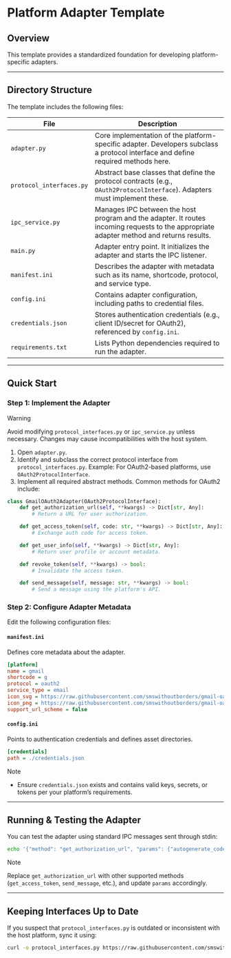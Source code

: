 # Platform Adapter Template

## Overview

This template provides a standardized foundation for developing platform-specific adapters.

---

## Directory Structure

The template includes the following files:

| File                     | Description                                                                                                                              |
| ------------------------ | ---------------------------------------------------------------------------------------------------------------------------------------- |
| `adapter.py`             | Core implementation of the platform-specific adapter. Developers subclass a protocol interface and define required methods here.         |
| `protocol_interfaces.py` | Abstract base classes that define the protocol contracts (e.g., `OAuth2ProtocolInterface`). Adapters must implement these.               |
| `ipc_service.py`         | Manages IPC between the host program and the adapter. It routes incoming requests to the appropriate adapter method and returns results. |
| `main.py`                | Adapter entry point. It initializes the adapter and starts the IPC listener.                                                             |
| `manifest.ini`           | Describes the adapter with metadata such as its name, shortcode, protocol, and service type.                                             |
| `config.ini`             | Contains adapter configuration, including paths to credential files.                                                                     |
| `credentials.json`       | Stores authentication credentials (e.g., client ID/secret for OAuth2), referenced by `config.ini`.                                       |
| `requirements.txt`       | Lists Python dependencies required to run the adapter.                                                                                   |

---

## Quick Start

### Step 1: Implement the Adapter

> [!WARNING]
>
> Avoid modifying `protocol_interfaces.py` or `ipc_service.py` unless necessary. Changes may cause incompatibilities with the host system.

1. Open `adapter.py`.
2. Identify and subclass the correct protocol interface from `protocol_interfaces.py`.
   Example: For OAuth2-based platforms, use `OAuth2ProtocolInterface`.
3. Implement all required abstract methods. Common methods for OAuth2 include:

```python
class GmailOAuth2Adapter(OAuth2ProtocolInterface):
    def get_authorization_url(self, **kwargs) -> Dict[str, Any]:
        # Return a URL for user authorization.

    def get_access_token(self, code: str, **kwargs) -> Dict[str, Any]:
        # Exchange auth code for access token.

    def get_user_info(self, **kwargs) -> Dict[str, Any]:
        # Return user profile or account metadata.

    def revoke_token(self, **kwargs) -> bool:
        # Invalidate the access token.

    def send_message(self, message: str, **kwargs) -> bool:
        # Send a message using the platform's API.
```

### Step 2: Configure Adapter Metadata

Edit the following configuration files:

#### `manifest.ini`

Defines core metadata about the adapter.

```ini
[platform]
name = gmail
shortcode = g
protocol = oauth2
service_type = email
icon_svg = https://raw.githubusercontent.com/smswithoutborders/gmail-oauth2-adapter/main/icons/gmail.svg
icon_png = https://raw.githubusercontent.com/smswithoutborders/gmail-oauth2-adapter/main/icons/gmail.png
support_url_scheme = false
```

#### `config.ini`

Points to authentication credentials and defines asset directories.

```ini
[credentials]
path = ./credentials.json
```

> [!NOTE]
>
> - Ensure `credentials.json` exists and contains valid keys, secrets, or tokens per your platform’s requirements.

---

## Running & Testing the Adapter

You can test the adapter using standard IPC messages sent through stdin:

```bash
echo '{"method": "get_authorization_url", "params": {"autogenerate_code_verifier": true}}' | python3 main.py
```

> [!NOTE]
>
> Replace `get_authorization_url` with other supported methods (`get_access_token`, `send_message`, etc.), and update `params` accordingly.

---

## Keeping Interfaces Up to Date

If you suspect that `protocol_interfaces.py` is outdated or inconsistent with the host platform, sync it using:

```bash
curl -o protocol_interfaces.py https://raw.githubusercontent.com/smswithoutborders/RelaySMS-Publisher/feat/plugable-platforms/platforms/protocol_interfaces.py
```
